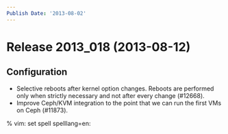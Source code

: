 ```yaml
---
Publish Date: '2013-08-02'
---
```


# Release 2013_018 (2013-08-12)

## Configuration

- Selective reboots after kernel option changes. Reboots are performed only when
  strictly necessary and not after every change (#12668).
- Improve Ceph/KVM integration to the point that we can run the first VMs on
  Ceph (#11873).

% vim: set spell spelllang=en:
